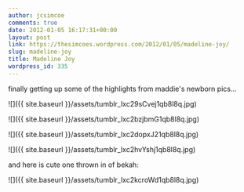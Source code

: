 ```yaml
---
author: jcsimcoe
comments: true
date: 2012-01-05 16:17:31+00:00
layout: post
link: https://thesimcoes.wordpress.com/2012/01/05/madeline-joy/
slug: madeline-joy
title: Madeline Joy
wordpress_id: 335
---
```


finally getting up some of the highlights from maddie's newborn pics…




![]({{ site.baseurl }}/assets/tumblr_lxc29sCvej1qb8l8q.jpg)




![]({{ site.baseurl }}/assets/tumblr_lxc2bzjbmG1qb8l8q.jpg)




![]({{ site.baseurl }}/assets/tumblr_lxc2dopxJ21qb8l8q.jpg)




![]({{ site.baseurl }}/assets/tumblr_lxc2hvYshj1qb8l8q.jpg)




and here is cute one thrown in of bekah:




![]({{ site.baseurl }}/assets/tumblr_lxc2kcroWd1qb8l8q.jpg)
